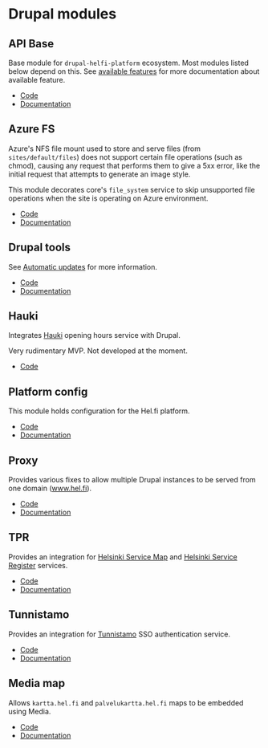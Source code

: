 # Drupal modules

## API Base

Base module for `drupal-helfi-platform` ecosystem. Most modules listed below depend on this. See [available features](https://github.com/City-of-Helsinki/drupal-module-helfi-api-base#features) for more documentation about available feature.

- [Code](https://github.com/City-of-Helsinki/drupal-module-helfi-api-base)
- [Documentation](https://github.com/City-of-Helsinki/drupal-module-helfi-api-base/blob/main/README.md)

## Azure FS

Azure's NFS file mount used to store and serve files (from `sites/default/files`) does not support certain file operations (such as chmod), causing any request that performs them to give a 5xx error, like the initial request that attempts to generate an image style.

This module decorates core's `file_system` service to skip unsupported file operations when the site is operating on Azure environment.

- [Code](https://github.com/City-of-Helsinki/drupal-module-helfi-azure-fs)
- [Documentation](https://github.com/City-of-Helsinki/drupal-module-helfi-azure-fs/blob/main/README.md)

## Drupal tools

See [Automatic updates](/documentation/automatic-updates.md) for more information.

- [Code](https://github.com/City-of-Helsinki/drupal-tools)
- [Documentation](https://github.com/City-of-Helsinki/drupal-tools/blob/main/README.md)

## Hauki

Integrates [Hauki](https://hauki-test.oc.hel.ninja/api_docs/) opening hours service with Drupal.

Very rudimentary MVP. Not developed at the moment.

- [Code](https://github.com/City-of-Helsinki/drupal-module-helfi-hauki)

## Platform config

This module holds configuration for the Hel.fi platform.

- [Code](https://github.com/City-of-Helsinki/drupal-helfi-platform-config)
- [Documentation](https://github.com/City-of-Helsinki/drupal-helfi-platform-config/blob/main/README.md)

## Proxy

Provides various fixes to allow multiple Drupal instances to be served from one domain (www.hel.fi).

- [Code](https://github.com/City-of-Helsinki/drupal-module-helfi-proxy)
- [Documentation](https://github.com/City-of-Helsinki/drupal-module-helfi-proxy/blob/main/README.md)

## TPR

Provides an integration for [Helsinki Service Map](https://www.hel.fi/palvelukarttaws/restpages/index_en.html) and [Helsinki Service Register](https://www.hel.fi/palvelukarttaws/restpages/palvelurekisteri_en.html) services.

- [Code](https://github.com/City-of-Helsinki/drupal-module-helfi-tpr)
- [Documentation](https://github.com/City-of-Helsinki/drupal-module-helfi-tpr/blob/main/README.md)

## Tunnistamo

Provides an integration for [Tunnistamo](https://dev.hel.fi/authentication) SSO authentication service.

- [Code](https://github.com/City-of-Helsinki/drupal-module-helfi-tunnistamo)
- [Documentation](https://github.com/City-of-Helsinki/drupal-module-helfi-tunnistamo/blob/main/README.md)

## Media map

Allows `kartta.hel.fi` and `palvelukartta.hel.fi` maps to be embedded using Media.

- [Code](https://github.com/City-of-Helsinki/drupal-module-helfi-media-map)
- [Documentation](https://github.com/City-of-Helsinki/drupal-module-helfi-media-map/blob/main/README.md)
